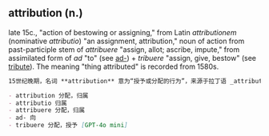 ## attribution (n.)

late 15c., "action of bestowing or assigning," from Latin _attributionem_ (nominative _attributio_) "an assignment, attribution," noun of action from past-participle stem of _attribuere_ "assign, allot; ascribe, impute," from assimilated form of _ad_ "to" (see [ad-](https://www.etymonline.com/word/ad- "Etymology, meaning and definition of ad-")) + _tribuere_ "assign, give, bestow" (see [tribute](https://www.etymonline.com/word/tribute "Etymology, meaning and definition of tribute")). The meaning "thing attributed" is recorded from 1580s.

```md
15世纪晚期，名词 **attribution** 意为“授予或分配的行为”，来源于拉丁语 _attributionem_（主格为 _attributio_），“分配，归属”，是动作名词，源自拉丁语动词 _attribuere_ 的过去分词词干，意为“分配，分派；归因，归属”，由同化形式的 _ad_ “向、到”（参见 [ad-](https://www.etymonline.com/word/ad- "Etymology, meaning and definition of ad-")）与 _tribuere_ “分配，给予，授予”（参见 [tribute](https://www.etymonline.com/word/tribute "Etymology, meaning and definition of tribute")）组成。词义“被归属的事物”始见于16世纪80年代。

- attribution 分配，归属  
- attributio 归属  
- attribuere 分配，归属  
- ad- 向  
- tribuere 分配，授予 [GPT-4o mini]
```
